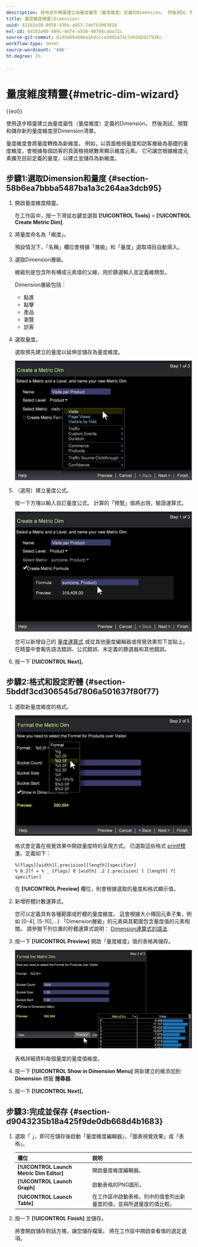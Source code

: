 ```yaml
---
description: 使用逐步精靈建立由量度屬性（量度維度）定義的Dimension。 然後測試、預覽和儲存新的量度維度至Dimension清單。
title: 量度維度精靈(Dimension)
uuid: 411b2e28-0958-43bb-a853-7de7b3063818
exl-id: 4d283a00-409c-4d74-a558-40744caba71c
source-git-commit: b1dda69a606a16dccca30d2a74c7e63dbd27936c
workflow-type: tm+mt
source-wordcount: '486'
ht-degree: 2%

---
```


# 量度維度精靈{#metric-dim-wizard}

{{eol}}

使用逐步精靈建立由量度屬性（量度維度）定義的Dimension。 然後測試、預覽和儲存新的量度維度至Dimension清單。

量度維度會將量度轉換為新維度。 例如，以頁面檢視量度和訪客層級為基礎的量度維度，會根據每個訪客的頁面檢視總數來顯示維度元素。 它可讓您根據維度元素擴充目前定義的量度，以建立並儲存為新維度。

## 步驟1:選取Dimension和量度 {#section-58b6ea7bbba5487ba1a3c264aa3dcb95}

1. 開啟量度維度精靈。

   在工作區中，按一下滑鼠右鍵並選取 **[!UICONTROL Tools]** > **[!UICONTROL Create Metric Dim]**.

1. 將量度命名為「維度」。

   預設情況下，「名稱」欄位會根據「層級」和「量度」選取項目自動填入。

1. 選取Dimension層級。

   維級別是包含所有構成元素值的父維，用於篩選輸入並定義維類型。

   Dimension層級包括：

   * 點進
   * 點擊
   * 產品
   * 瀏覽
   * 訪客

1. 選取量度。

   選取預先建立的量度以延伸並儲存為量度維度。

   ![](assets/6_4_workstation_metricdim_metric.png)

1. （選用）建立量度公式。

   按一下方塊以輸入自訂量度公式。 計算的「預覽」值將出現，驗證運算式。

   ![](assets/6_4_workstation_metricdim_create_metric.png)

   您可以新增自己的 [量度運算式](https://experienceleague.adobe.com/docs/data-workbench/using/client/qry-lang-syntx/c-syntx-mtrc-exp.html) 或從其他量度編輯器或視覺效果剪下並貼上。 在精靈中會報告語法錯誤、公式錯誤、未定義的篩選器和其他錯誤。

1. 按一下 **[!UICONTROL Next]**。

## 步驟2:格式和設定貯體 {#section-5bddf3cd306545d7806a501637f80f77}

1. 選取新量度維度的格式。

   ![](assets/6_4_workstation_metricdim_format_metric.png)

   格式會定義在視覺效果中開啟量度時的呈現方式。 已選取這些格式 [printf標準](https://www.cplusplus.com/reference/cstdio/printf/)，定義如下：

   ```
   %[flags][width][.precision][length][specifier]
   % 0.2lf = % _ [flags] 0 [width] .2 [.precision] l [length] f[ specifier]
   ```

   在 **[!UICONTROL Preview]** 欄位，則會根據選取的量度和格式顯示值。

1. 新增貯體計數運算式。

   您可以定義具有各種範圍或貯體的量度維度。 這會根據大小傳回元素子集，例如 [0-4], [5-10],...) 「Dimension層級」的元素與其範圍包含量度值的元素相關。 請參閱下列位置的貯體運算式說明： [Dimension運算式的語法](https://experienceleague.adobe.com/docs/data-workbench/using/client/qry-lang-syntx/c-syntx-dim-exp.html).

1. 按一下 **[!UICONTROL Preview]** 開啟「量度維度」值的表格再儲存。

   ![](assets/6_4_workstation_metricdim_preview.png)

   表格詳細資料每個量度的量度值維度。

1. 按一下 **[!UICONTROL Show in Dimension Menu]** 將新建立的維添加到 **Dimension** 標籤 **搜尋器**.

1. 按一下 **[!UICONTROL Next]**。

## 步驟3:完成並保存 {#section-d9043235b18a425f9de0db668d4b1683}

1. 選取「 」，即可在儲存後啟動「量度維度編輯器」、「圖表視覺效果」或「表格」。

   | 欄位 | 說明 |
   |---|---|
   | **[!UICONTROL Launch Metric Dim Editor]** | 開啟量度維度編輯器。 |
   | **[!UICONTROL Launch Graph]** | 啟動表格的PNG圖形。 |
   | **[!UICONTROL Launch Table]** | 在工作區中啟動表格，列中的值會列出新量度的值，並與所選量度的值比較。 |

1. 按一下 **[!UICONTROL Finish]** 並儲存。

   將會開啟儲存對話方塊，讓您儲存檔案。 將在工作區中開啟查看值的選定選項。

